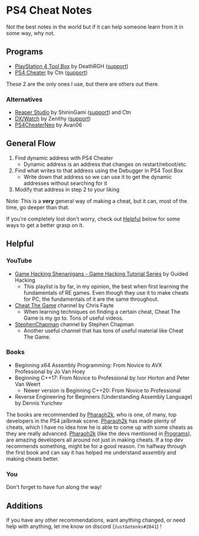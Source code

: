 # PS4 Cheat Notes

Not the best notes in the world but if it can help someone learn from it in some way, why not.



## Programs

* [PlayStation 4 Tool Box](https://www.psxhax.com/threads/playstation-4-tool-box-2-2-1-140-bo3-1-33-lua-decompiled-dump-by-deathrgh.13308/) by DeathRGH ([support](https://ko-fi.com/deathrgh))
* [PS4 Cheater](https://github.com/ctn123/PS4_Cheater/releases) by Ctn ([support](https://ko-fi.com/Ctn123))

These 2 are the only ones I use, but there are others out there.

### Alternatives
* [Reaper Studio](https://ko-fi.com/s/579e6a2c93) by ShininGami ([support](https://ko-fi.com/shiningami/)) and Ctn
* [DX/Watch](https://ko-fi.com/s/9960cc66fd) by Zenithy ([support](https://ko-fi.com/zenithy/))
* [PS4CheaterNeo](https://github.com/avan06/PS4CheaterNeo/releases) by Avan06



## General Flow

1. Find dynamic address with PS4 Cheater
    * Dynamic address is an address that changes on restart/reboot/etc.
2. Find what writes to that address using the Debugger in PS4 Tool Box
    * Write down that address so we can use it to get the dynamic addresses without searching for it
3. Modify that address in step 2 to your liking

Note: This is a **very** general way of making a cheat, but it can, most of the time, go deeper than that.

If you're completely lost don't worry, check out [Helpful](#helpful) below for some ways to get a better grasp on it.



## Helpful

### YouTube

* [Game Hacking Shenanigans - Game Hacking Tutorial Series](https://www.youtube.com/playlist?list=PLt9cUwGw6CYFSoQHsf9b12kHWLdgYRhmQ) by Guided Hacking
    * This playlist is by far, in my opinion, the best when first learning the fundamentals of RE games. Even though they use it to make cheats for PC, the fundamentals of it are the same throughout.
* [Cheat The Game](https://www.youtube.com/@ChrisFayte/) channel by Chris Fayte
    * When learning techniques on finding a certain cheat, Cheat The Game is my go to. Tons of useful videos.
* [StephenChapman](https://www.youtube.com/@StephenChapman/) channel by Stephen Chapman
    * Another useful channel that has tons of useful material like Cheat The Game.

### Books

* Beginning x64 Assembly Programming: From Novice to AVX Professional by Jo Van Hoey
* Beginning C++17: From Novice to Professional by Ivor Horton and Peter Van Weert
    * Newer version is Beginning C++20: From Novice to Professional
* Reverse Engineering for Beginners (Understanding Assembly Language) by Dennis Yurichev

The books are recommended by [Pharaoh2k](https://github.com/Pharaoh2k), who is one, of many, top developers in the PS4 jailbreak scene. [Pharaoh2k](https://github.com/Pharaoh2k) has made plenty of cheats, which I have no idea how he is able to come up with some cheats as they are really advanced. [Pharaoh2k](https://github.com/Pharaoh2k) (like the devs mentioned in [Programs](#programs)), are amazing developers all around not just in making cheats. If a top dev recommends something, might be for a good reason. I'm halfway through the first book and can say it has helped me understand assembly and making cheats better.

### You
Don't forget to have fun along the way!



## Additions

If you have any other recommendations, want anything changed, or need help with anything, let me know on discord (`JustGotenks#2041`) !